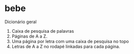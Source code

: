 # bebe
 Dicionário geral

1. Caixa de pesquisa de palavras
2. Páginas de A a Z.
3. Uma página por letra com uma caixa de pesquisa no topo
4. Letras de A a Z no rodapé linkadas para cada página. 
